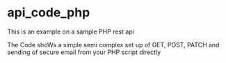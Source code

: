 # api_code_php
This is an example on a sample PHP rest api

The Code shoWs a simple semi complex set up of GET, POST, PATCH and sending of secure email from your PHP script directly

